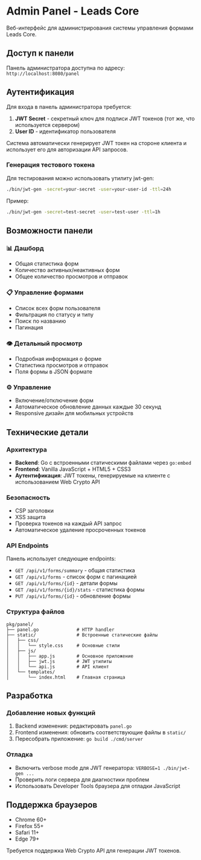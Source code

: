 # Admin Panel - Leads Core

Веб-интерфейс для администрирования системы управления формами Leads Core.

## Доступ к панели

Панель администратора доступна по адресу: `http://localhost:8080/panel`

## Аутентификация

Для входа в панель администратора требуется:

1. **JWT Secret** - секретный ключ для подписи JWT токенов (тот же, что используется сервером)
2. **User ID** - идентификатор пользователя

Система автоматически генерирует JWT токен на стороне клиента и использует его для авторизации API запросов.

### Генерация тестового токена

Для тестирования можно использовать утилиту jwt-gen:

```bash
./bin/jwt-gen -secret=your-secret -user=your-user-id -ttl=24h
```

Пример:
```bash
./bin/jwt-gen -secret=test-secret -user=test-user -ttl=1h
```

## Возможности панели

### 📊 Дашборд
- Общая статистика форм
- Количество активных/неактивных форм
- Общее количество просмотров и отправок

### 📋 Управление формами
- Список всех форм пользователя
- Фильтрация по статусу и типу
- Поиск по названию
- Пагинация

### 👁️ Детальный просмотр
- Подробная информация о форме
- Статистика просмотров и отправок
- Поля формы в JSON формате

### ⚙️ Управление
- Включение/отключение форм
- Автоматическое обновление данных каждые 30 секунд
- Responsive дизайн для мобильных устройств

## Технические детали

### Архитектура
- **Backend**: Go с встроенными статическими файлами через `go:embed`
- **Frontend**: Vanilla JavaScript + HTML5 + CSS3
- **Аутентификация**: JWT токены, генерируемые на клиенте с использованием Web Crypto API

### Безопасность
- CSP заголовки
- XSS защита
- Проверка токенов на каждый API запрос
- Автоматическое удаление просроченных токенов

### API Endpoints
Панель использует следующие endpoints:

- `GET /api/v1/forms/summary` - общая статистика
- `GET /api/v1/forms` - список форм с пагинацией
- `GET /api/v1/forms/{id}` - детали формы
- `GET /api/v1/forms/{id}/stats` - статистика формы
- `PUT /api/v1/forms/{id}` - обновление формы

### Структура файлов
```
pkg/panel/
├── panel.go              # HTTP handler
├── static/               # Встроенные статические файлы
│   ├── css/
│   │   └── style.css     # Основные стили
│   ├── js/
│   │   ├── app.js        # Основное приложение
│   │   ├── jwt.js        # JWT утилиты
│   │   └── api.js        # API клиент
│   └── templates/
│       └── index.html    # Главная страница
```

## Разработка

### Добавление новых функций
1. Backend изменения: редактировать `panel.go`
2. Frontend изменения: обновить соответствующие файлы в `static/`
3. Пересобрать приложение: `go build ./cmd/server`

### Отладка
- Включить verbose mode для JWT генератора: `VERBOSE=1 ./bin/jwt-gen ...`
- Проверить логи сервера для диагностики проблем
- Использовать Developer Tools браузера для отладки JavaScript

## Поддержка браузеров

- Chrome 60+
- Firefox 55+
- Safari 11+
- Edge 79+

Требуется поддержка Web Crypto API для генерации JWT токенов.
